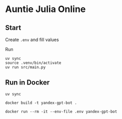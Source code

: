 # Auntie Julia Online

## Start

Create `.env` and fill values

Run

```shell
uv sync
source .venv/bin/activate
uv run src/main.py
```

## Run in Docker

```shell
uv sync
```

```shell
docker build -t yandex-gpt-bot .
```

```shell
docker run --rm -it --env-file .env yandex-gpt-bot
```
